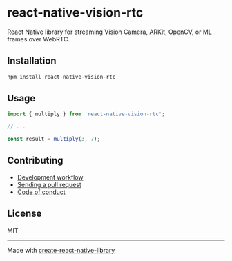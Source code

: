 # react-native-vision-rtc

React Native library for streaming Vision Camera, ARKit, OpenCV, or ML frames over WebRTC.

## Installation


```sh
npm install react-native-vision-rtc
```


## Usage


```js
import { multiply } from 'react-native-vision-rtc';

// ...

const result = multiply(3, 7);
```


## Contributing

- [Development workflow](CONTRIBUTING.md#development-workflow)
- [Sending a pull request](CONTRIBUTING.md#sending-a-pull-request)
- [Code of conduct](CODE_OF_CONDUCT.md)

## License

MIT

---

Made with [create-react-native-library](https://github.com/callstack/react-native-builder-bob)
